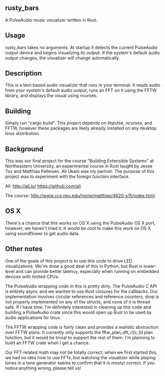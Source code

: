 rusty_bars
----------

A PulseAudio music visualizer written in Rust.

Usage
-----
rusty_bars takes no arguments. At startup it detects the current PulseAudio
output device and begins visualizing its output. If the system's default
audio output changes, the visualizer will change automatically.

Description
------------
This is a text-based audio visualizer that runs in your terminal. It reads
audio from your system's default audio output, runs an FFT on it using the
FFTW library, and displays the visual using ncurses.

Building
--------
Simply run "cargo build". This project depends on libpulse, ncurses, and
FFTW, however these packages are likely already installed on any desktop
linux distribution.

Background
----------
This was our final project for the course "Building Extensible Systems" at
Northeastern University, an experimental course in Rust taught by Jesse Tov
and Matthias Felleisen. Ali Ukani was my partner. The purpose of this
project was to experiment with the foreign function interface.

Ali: http://ali.io/  https://github.com/ali

The course: http://www.ccs.neu.edu/home/matthias/4620-s15/index.html

OS X
----
There's a chance that this works on OS X using the PulseAudio OS X port,
however, we haven't tried it. It would be cool to make this work on OS X
using soundflower to get audio data.

Other notes
-----------
One of the goals of this project is to use this code to drive LED
visualizations. We've done a good deal of this in Python, but Rust is
lower-level and can provide better latency, especially when running on
embedded devices with limited CPUs.

The PulseAudio wrapping code in this is pretty dirty. The PulseAudio C API
is entirely async and we wanted to use Rust closures for the callbacks.
Our implementation involves circular references and reference counters,
drop is not properly implemented on any of the structs, and none of it is
thread safe. If I have time, I'm definitely interested in cleaning up this
code and building a PulseAudio crate since this would open up Rust to be
used by audio applications for linux.

The FFTW wrapping code is fairly clean and provides a realistic abstraction
over FFTW plans. It currently only supports the fftw_plan_dft_r2c_1d plan
function, but it would be trivial to support the rest of them. I'm planning
to build an FFTW crate when I get a chance.

Our FFT-related math may not be totally correct; when we first started this,
we had no idea how to use FFTs, but watching the visualizer while playing
tones in a tone generator seems to confirm that it is mostyl correct. If
you notice anything wrong, please tell us!

